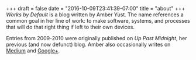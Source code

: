 +++
draft = false
date = "2016-10-09T23:41:39-07:00"
title = "about"
+++
*Works by Default* is a blog written by Amber Yust. The name references a common goal in
her line of work: to make software, systems, and processes that will do that right thing
if left to their own devices.

Entries from 2009-2010 were originally published on *Up Past Midnight*, her previous (and now
defunct) blog. Amber also occasionally writes on [Medium](https://medium.com/@aiiane)
and [Google+](https://plus.google.com/116797686750161798768).
